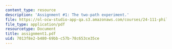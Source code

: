 ```yaml
---
content_type: resource
description: 'Assignment #1: The two-path experiment.'
file: https://ol-ocw-studio-app-qa.s3.amazonaws.com/courses/24-111-philosophy-of-quantum-mechanics-spring-2005/7013f8e2b48069bbc57b78c653ce35ce_assignment1.pdf
file_type: application/pdf
resourcetype: Document
title: assignment1.pdf
uid: 7013f8e2-b480-69bb-c57b-78c653ce35ce
---
```

